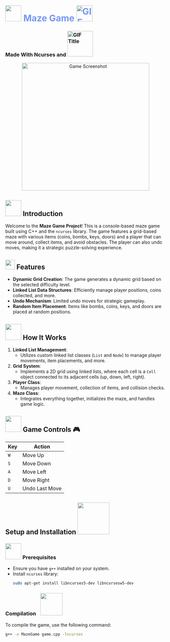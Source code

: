 <h1 style="color: rgb(118, 152, 245)", align="left">
  <img src="https://emojis.slackmojis.com/emojis/images/1531849430/4246/blob-sunglasses.gif?1531849430" width="50"/>
  Maze Game
  <img src="https://i.pinimg.com/originals/d2/85/ba/d285ba2cc51a540ad5d5e06c489ce121.gif" alt="GIF Title" width="50"/>
</h1>

<h3 align="left">
  Made With Ncurses and 
  <img src="https://img.shields.io/badge/c++-%2300599C.svg?style=for-the-badge&logo=c%2B%2B&logoColor=white" alt="GIF Title" width="80"/>
</h3>




  <div align="center">
  <img src="https://github.com/user-attachments/assets/0d9672da-2368-4129-bce5-bb2157428fbe" alt="Game Screenshot" width="400"/>
</div>


## <img src="https://media.giphy.com/media/VgCDAzcKvsR6OM0uWg/giphy.gif" width="50"> Introduction

Welcome to the **Maze Game Project**! This is a console-based maze game built using C++ and the `ncurses` library. The game features a grid-based maze with various items (coins, bombs, keys, doors) and a player that can move around, collect items, and avoid obstacles. The player can also undo moves, making it a strategic puzzle-solving experience.

## <img src="https://media.giphy.com/media/VbK2YCQFWdg5nvH5wa/giphy.gif" width="30"> Features

- **Dynamic Grid Creation**: The game generates a dynamic grid based on the selected difficulty level.
- **Linked List Data Structures**: Efficiently manage player positions, coins collected, and more.
- **Undo Mechanism**: Limited undo moves for strategic gameplay.
- **Random Item Placement**: Items like bombs, coins, keys, and doors are placed at random positions.

##  <img src="https://media.giphy.com/media/JoaeMGYYkHpC/giphy.gif" width="50"> How It Works

1. **Linked List Management**: 
    - Utilizes custom linked list classes (`List` and `Node`) to manage player movements, item placements, and more.
2. **Grid System**: 
    - Implements a 2D grid using linked lists, where each cell is a `Cell` object connected to its adjacent cells (up, down, left, right).
3. **Player Class**: 
    - Manages player movement, collection of items, and collision checks.
4. **Maze Class**: 
    - Integrates everything together, initializes the maze, and handles game logic.

## <img src="https://media.giphy.com/media/KOLIHpiF4BVzQBUYUt/giphy.gif" width="50"> Game Controls 🎮

| Key | Action         |
|-----|----------------|
| `W` | Move Up        |
| `S` | Move Down      |
| `A` | Move Left      |
| `D` | Move Right     |
| `U` | Undo Last Move |

## Setup and Installation  <img src="https://media.giphy.com/media/3oKIPnAiaMCws8nOsE/giphy.gif" width="100"> 

### <img src="https://media.giphy.com/media/Ll22OhMLAlVDb8UQWe/giphy.gif" width="50">  Prerequisites

- Ensure you have `g++` installed on your system.
- Install `ncurses` library: 
    ```bash
    sudo apt-get install libncurses5-dev libncursesw5-dev
    ```

### Compilation <img src="https://media.giphy.com/media/kG9DITGH0UTsnFacyV/giphy.gif" width="70" style="float: center; margin-left: 10px;">


To compile the game, use the following command:
```bash
g++ -o MazeGame game.cpp -lncurses
```

